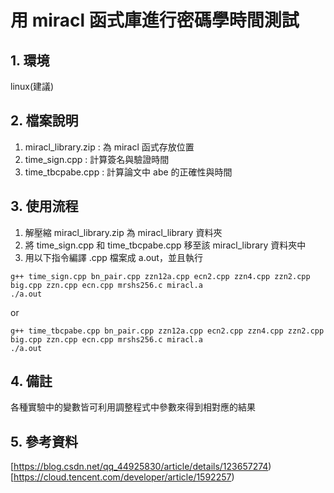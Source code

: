 # 用 miracl 函式庫進行密碼學時間測試

## 1. 環境

linux(建議)

## 2. 檔案說明

1. miracl_library.zip : 為 miracl 函式存放位置
2. time_sign.cpp : 計算簽名與驗證時間
3. time_tbcpabe.cpp : 計算論文中 abe 的正確性與時間

## 3. 使用流程

1. 解壓縮 miracl_library.zip 為 miracl_library 資料夾
2. 將 time_sign.cpp 和 time_tbcpabe.cpp 移至該 miracl_library 資料夾中
3. 用以下指令編譯 .cpp 檔案成 a.out，並且執行
   
``` CMD
g++ time_sign.cpp bn_pair.cpp zzn12a.cpp ecn2.cpp zzn4.cpp zzn2.cpp big.cpp zzn.cpp ecn.cpp mrshs256.c miracl.a
./a.out
```

or

``` CMD
g++ time_tbcpabe.cpp bn_pair.cpp zzn12a.cpp ecn2.cpp zzn4.cpp zzn2.cpp big.cpp zzn.cpp ecn.cpp mrshs256.c miracl.a
./a.out
```

## 4. 備註

各種實驗中的變數皆可利用調整程式中參數來得到相對應的結果

## 5. 參考資料

[https://blog.csdn.net/qq_44925830/article/details/123657274)
[https://cloud.tencent.com/developer/article/1592257)
